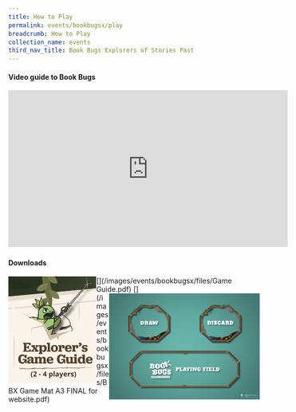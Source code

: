 ```yaml
---
title: How to Play
permalink: events/bookbugsx/play
breadcrumb: How to Play
collection_name: events
third_nav_title: Book Bugs Explorers of Stories Past
---
```


#### Video guide to Book Bugs
<iframe width="560" height="315" src="https://www.youtube.com/embed/6NQcHxQ8MfA" frameborder="0" allow="accelerometer; autoplay; clipboard-write; encrypted-media; gyroscope; picture-in-picture" allowfullscreen></iframe>

#### Downloads
[<img src="/images/events/bookbugsx/Game Guide thumbnail.png" alt="Game Guide Download Link" style="width: 35%" align="left">](/images/events/bookbugsx/files/Game Guide.pdf) [<img src="/images/events/bookbugsx/Game Mat thumbnail.png" alt="Game Mat Download Link" style="width: 60%" align="right">](/images/events/bookbugsx/files/BBX Game Mat A3 FINAL for website.pdf)
